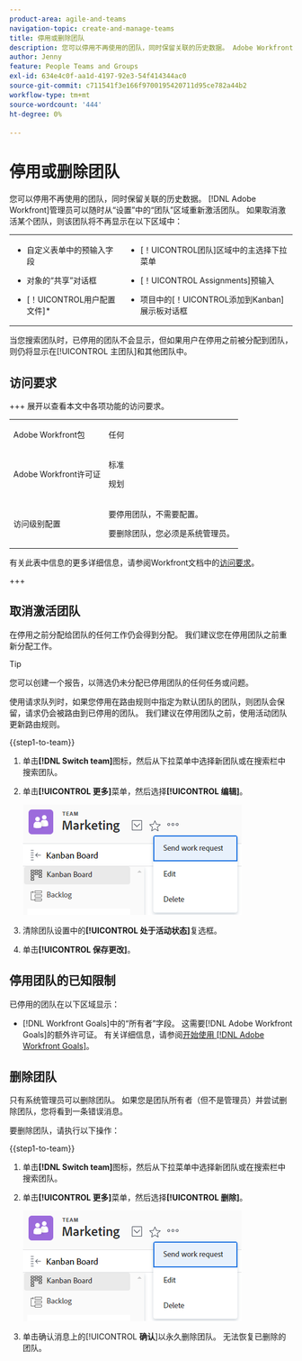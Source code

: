 ```yaml
---
product-area: agile-and-teams
navigation-topic: create-and-manage-teams
title: 停用或删除团队
description: 您可以停用不再使用的团队，同时保留关联的历史数据。 Adobe Workfront管理员可以随时从“设置”的团队区域重新激活团队。
author: Jenny
feature: People Teams and Groups
exl-id: 634e4c0f-aa1d-4197-92e3-54f414344ac0
source-git-commit: c711541f3e166f9700195420711d95ce782a44b2
workflow-type: tm+mt
source-wordcount: '444'
ht-degree: 0%

---
```


# 停用或删除团队

您可以停用不再使用的团队，同时保留关联的历史数据。 [!DNL Adobe Workfront]管理员可以随时从“设置”中的“团队”区域重新激活团队。 如果取消激活某个团队，则该团队将不再显示在以下区域中：

<table style="table-layout:auto"> 
 <col> 
 <col> 
 <tbody> 
  <tr> 
   <td> 
    <ul> 
     <li> <p>自定义表单中的预输入字段</p> </li> 
    </ul> 
    <ul> 
     <li> <p>对象的“共享”对话框</p> </li> 
     <li> <p>[！UICONTROL用户配置文件]*</p> </li> 
    </ul> </td> 
   <td> 
    <ul> 
     <li> <p>[！UICONTROL团队]区域中的主选择下拉菜单</p> </li> 
     <li> <p>[！UICONTROL Assignments]预输入</p> </li> 
     <li> <p>项目中的[！UICONTROL添加到Kanban]展示板对话框</p> </li> 
    </ul> </td> 
  </tr> 
 </tbody> 
</table>

当您搜索团队时，已停用的团队不会显示，但如果用户在停用之前被分配到团队，则仍将显示在[!UICONTROL 主团队]和其他团队中。

## 访问要求

+++ 展开以查看本文中各项功能的访问要求。

<table style="table-layout:auto"> 
 <col> 
 <col> 
 <tbody> 
  <tr data-mc-conditions=""> 
   <td role="rowheader"> <p>Adobe Workfront包</p> </td> 
   <td>任何</td> 
  </tr> 
  <tr> 
   <td role="rowheader">Adobe Workfront许可证</td> 
   <td>
   <p>标准</p>
   <p>规划</p></td>
  </tr> 
  <tr>
   <td>访问级别配置</td>
   <td><p>要停用团队，不需要配置。</p>
   <p>要删除团队，您必须是系统管理员。</p></td>
  </tr>
 </tbody> 
</table>

有关此表中信息的更多详细信息，请参阅Workfront文档中的[访问要求](/help/quicksilver/administration-and-setup/add-users/access-levels-and-object-permissions/access-level-requirements-in-documentation.md)。

+++

## 取消激活团队

在停用之前分配给团队的任何工作仍会得到分配。 我们建议您在停用团队之前重新分配工作。

>[!TIP]
>
>您可以创建一个报告，以筛选仍未分配已停用团队的任何任务或问题。

使用请求队列时，如果您停用在路由规则中指定为默认团队的团队，则团队会保留，请求仍会被路由到已停用的团队。 我们建议在停用团队之前，使用活动团队更新路由规则。

{{step1-to-team}}

1. 单击&#x200B;**[!DNL Switch team]**&#x200B;图标，然后从下拉菜单中选择新团队或在搜索栏中搜索团队。
1. 单击&#x200B;**[!UICONTROL 更多]**&#x200B;菜单，然后选择&#x200B;**[!UICONTROL 编辑]**。

   ![](assets/edit-team-settings.png)

1. 清除团队设置中的&#x200B;**[!UICONTROL 处于活动状态]**&#x200B;复选框。
1. 单击&#x200B;**[!UICONTROL 保存更改]**。

## 停用团队的已知限制

已停用的团队在以下区域显示：

* [!DNL Workfront Goals]中的“所有者”字段。 这需要[!DNL Adobe Workfront Goals]的额外许可证。 有关详细信息，请参阅[开始使用 [!DNL Adobe Workfront Goals]](../../workfront-goals/goal-management/getting-started-with-wf-goals.md)。

## 删除团队

只有系统管理员可以删除团队。 如果您是团队所有者（但不是管理员）并尝试删除团队，您将看到一条错误消息。

要删除团队，请执行以下操作：

{{step1-to-team}}

1. 单击&#x200B;**[!DNL Switch team]**&#x200B;图标，然后从下拉菜单中选择新团队或在搜索栏中搜索团队。
1. 单击&#x200B;**[!UICONTROL 更多]**&#x200B;菜单，然后选择&#x200B;**[!UICONTROL 删除]**。

   ![](assets/edit-team-settings.png)

1. 单击确认消息上的&#x200B;[!UICONTROL **确认**]&#x200B;以永久删除团队。 无法恢复已删除的团队。

